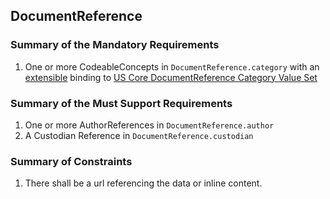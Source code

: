 ## DocumentReference

### Summary of the Mandatory Requirements
1. One or more CodeableConcepts  in `DocumentReference.category`
with an [extensible](http://hl7.org/fhir/R4/terminologies.html#extensible)
 binding to [US Core DocumentReference Category Value Set](http://hl7.org/fhir/us/core/ValueSet/us-core-documentreference-category)

### Summary of the Must Support Requirements
1. One or more AuthorReferences  in `DocumentReference.author`
1.  A Custodian Reference  in `DocumentReference.custodian`

### Summary of Constraints
1. There shall be a url referencing the data or inline content.